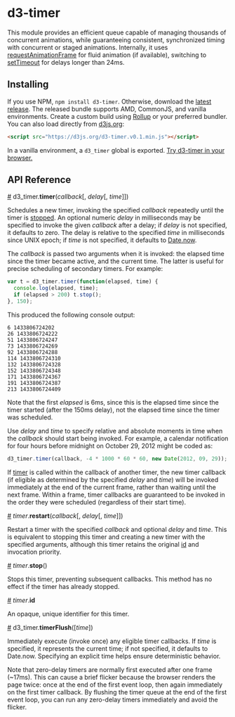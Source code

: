 # d3-timer

This module provides an efficient queue capable of managing thousands of concurrent animations, while guaranteeing consistent, synchronized timing with concurrent or staged animations. Internally, it uses [requestAnimationFrame](https://developer.mozilla.org/en-US/docs/Web/API/window/requestAnimationFrame) for fluid animation (if available), switching to [setTimeout](https://developer.mozilla.org/en-US/docs/Web/API/WindowTimers/setTimeout) for delays longer than 24ms.

## Installing

If you use NPM, `npm install d3-timer`. Otherwise, download the [latest release](https://github.com/d3/d3-timer/releases/latest). The released bundle supports AMD, CommonJS, and vanilla environments. Create a custom build using [Rollup](https://github.com/rollup/rollup) or your preferred bundler. You can also load directly from [d3js.org](https://d3js.org):

```html
<script src="https://d3js.org/d3-timer.v0.1.min.js"></script>
```

In a vanilla environment, a `d3_timer` global is exported. [Try d3-timer in your browser.](https://tonicdev.com/npm/d3-timer)

## API Reference

<a name="timer" href="#timer">#</a> d3_timer.<b>timer</b>(<i>callback</i>[, <i>delay</i>[, <i>time</i>]])

Schedules a new timer, invoking the specified *callback* repeatedly until the timer is [stopped](#timer_stop). An optional numeric *delay* in milliseconds may be specified to invoke the given *callback* after a delay; if *delay* is not specified, it defaults to zero. The delay is relative to the specified *time* in milliseconds since UNIX epoch; if *time* is not specified, it defaults to [Date.now](https://developer.mozilla.org/en-US/docs/JavaScript/Reference/Global_Objects/Date/now).

The *callback* is passed two arguments when it is invoked: the elapsed time since the timer became active, and the current time. The latter is useful for precise scheduling of secondary timers. For example:

```js
var t = d3_timer.timer(function(elapsed, time) {
  console.log(elapsed, time);
  if (elapsed > 200) t.stop();
}, 150);
```

This produced the following console output:

```
6 1433806724202
26 1433806724222
51 1433806724247
73 1433806724269
92 1433806724288
114 1433806724310
132 1433806724328
152 1433806724348
171 1433806724367
191 1433806724387
213 1433806724409
```

Note that the first *elapsed* is 6ms, since this is the elapsed time since the timer started (after the 150ms delay), not the elapsed time since the timer was scheduled.

Use *delay* and *time* to specify relative and absolute moments in time when the *callback* should start being invoked. For example, a calendar notification for four hours before midnight on October 29, 2012 might be coded as:

```js
d3_timer.timer(callback, -4 * 1000 * 60 * 60, new Date(2012, 09, 29));
```

If [timer](#timer) is called within the callback of another timer, the new timer callback (if eligible as determined by the specified *delay* and *time*) will be invoked immediately at the end of the current frame, rather than waiting until the next frame. Within a frame, timer callbacks are guaranteed to be invoked in the order they were scheduled (regardless of their start time).

<a name="timer_restart" href="#timer_restart">#</a> <i>timer</i>.<b>restart</b>(<i>callback</i>[, <i>delay</i>[, <i>time</i>]])

Restart a timer with the specified *callback* and optional *delay* and *time*. This is equivalent to stopping this timer and creating a new timer with the specified arguments, although this timer retains the original [id](#timer_id) and invocation priority.

<a name="timer_stop" href="#timer_stop">#</a> <i>timer</i>.<b>stop</b>()

Stops this timer, preventing subsequent callbacks. This method has no effect if the timer has already stopped.

<a name="timer_id" href="#timer_id">#</a> <i>timer</i>.<b>id</b>

An opaque, unique identifier for this timer.

<a name="timerFlush" href="#timerFlush">#</a> d3_timer.<b>timerFlush</b>([<i>time</i>])

Immediately execute (invoke once) any eligible timer callbacks. If *time* is specified, it represents the current time; if not specified, it defaults to Date.now. Specifying an explicit time helps ensure deterministic behavior.

Note that zero-delay timers are normally first executed after one frame (~17ms). This can cause a brief flicker because the browser renders the page twice: once at the end of the first event loop, then again immediately on the first timer callback. By flushing the timer queue at the end of the first event loop, you can run any zero-delay timers immediately and avoid the flicker.
